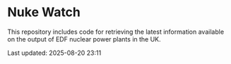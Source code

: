 # Nuke Watch

This repository includes code for retrieving the latest information available on the output of EDF nuclear power plants in the UK.

Last updated: 2025-08-20 23:11